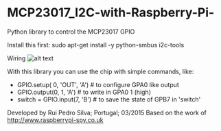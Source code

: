 # MCP23017_I2C-with-Raspberry-Pi-
Python library to control the MCP23017 GPIO

Install this first:
sudo apt-get install -y python-smbus i2c-tools

Wiring
![alt text](https://meocloud.pt/link/53a9d98a-c33e-407a-9480-a237ce9e8351/esquema.png/)

With this library you can use the chip with simple commands, like:
-  GPIO.setup( 0, 'OUT', 'A')     # to configure GPA0 like output
-  GPIO.output(0, 1, 'A')         # to write in GPA0 1 (high)
-  switch = GPIO.input(7, 'B')    # to save the state of GPB7 in 'switch'




Developed by Rui Pedro Silva; Portugal; 03/2015
Based on the work of http://www.raspberrypi-spy.co.uk
